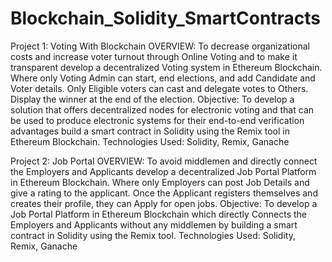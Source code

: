 # Blockchain_Solidity_SmartContracts
Project 1:
Voting With Blockchain
OVERVIEW:
To decrease organizational costs and increase voter turnout through Online Voting and to make it transparent develop a decentralized Voting system in Ethereum Blockchain. Where only Voting Admin can start, end elections, and add
Candidate and Voter details. Only Eligible voters can cast and delegate votes to Others. Display the winner at the end of the election.
Objective:
To develop a solution that offers decentralized nodes for electronic voting and that can be used to produce electronic systems for their end-to-end verification advantages build a smart contract in Solidity using the Remix tool in Ethereum Blockchain.
Technologies Used:
Solidity, Remix, Ganache

Project 2:
Job Portal
OVERVIEW:
To avoid middlemen and directly connect the Employers and Applicants develop a decentralized Job Portal Platform in Ethereum Blockchain.
Where only Employers can post Job Details and give a rating to the applicant. Once the Applicant registers themselves and creates their profile, they can Apply for open jobs.
Objective:
To develop a Job Portal Platform in Ethereum Blockchain which directly Connects the Employers and Applicants without any middlemen by building a smart contract in Solidity using the Remix tool.
Technologies Used:
Solidity, Remix, Ganache

